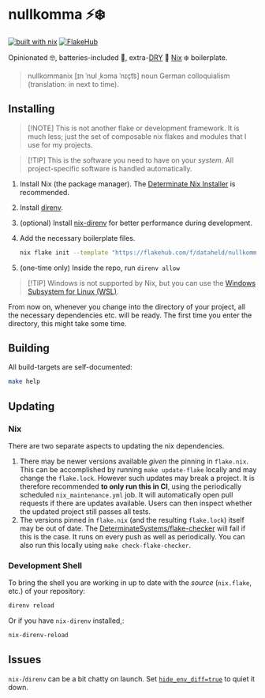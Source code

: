 # nullkomma ⚡️❄️

[![built with nix](https://builtwithnix.org/badge.svg)](https://builtwithnix.org)
[![FlakeHub](https://img.shields.io/endpoint?url=https://flakehub.com/f/dataheld/nullkomma/badge)](https://flakehub.com/flake/dataheld/nullkomma)

Opinionated 🤓,
batteries-included 🔋,
extra-[DRY](https://en.wikipedia.org/wiki/Don%27t_repeat_yourself) 🤌
[Nix](https://nixos.org) ❄️ boilerplate.

> nullkommanix \[ɪn ˈnʊl ˌkɔma ˈnɪçt͡s\] noun German colloquialism (translation: in next to time).

## Installing

> \[!NOTE\]
> This is not another flake or development framework.
> It is much less; just the set of composable nix flakes and modules that I use for my projects.

> \[!TIP\]
> This is the software you need to have on your _system_.
> All project-specific software is handled automatically.

1. Install Nix (the package manager).
   The [Determinate Nix Installer](https://github.com/DeterminateSystems/nix-installer) is recommended.
1. Install [direnv](https://direnv.net).
1. (optional) Install
   [nix-direnv](https://github.com/nix-community/nix-direnv)
   for better performance during development.
1. Add the necessary boilerplate files.
    
    ```sh
    nix flake init --template "https://flakehub.com/f/dataheld/nullkomma/0.1.*#default"
    ```
1. (one-time only) Inside the repo, run `direnv allow`

> \[!TIP\]
> Windows is not supported by Nix,
> but you can use the
> [Windows Subsystem for Linux (WSL)](https://learn.microsoft.com/en-us/windows/wsl/install).

From now on, whenever you change into the directory of your project,
all the necessary dependencies etc. will be ready.
The first time you enter the directory, this might take some time.

## Building

All build-targets are self-documented:

```sh
make help
```

## Updating

### Nix

There are two separate aspects to updating the nix dependencies.

1. There may be newer versions available _given_ the pinning in `flake.nix`.
   This can be accomplished by running `make update-flake` locally and may change the `flake.lock`.
   However such updates may break a project.
   It is therefore recommended **to only run this in CI**,
   using the periodically scheduled `nix_maintenance.yml` job.
   It will automatically open pull requests if there are updates available.
   Users can then inspect whether the updated project still passes all tests.
1. The versions pinned in `flake.nix` (and the resulting `flake.lock`) itself may be out of date.
   The [DeterminateSystems/flake-checker](https://github.com/DeterminateSystems/flake-checker) will fail if this is the case.
   It runs on every push as well as periodically.
   You can also run this locally using `make check-flake-checker`.

### Development Shell

To bring the shell you are working in up to date with the _source_
(`nix.flake`, etc.)
of your repository:

```sh
direnv reload
```

Or if you have `nix-direnv` installed,:

```sh
nix-direnv-reload
```

## Issues

`nix-`/`direnv` can be a bit chatty on launch.
Set [`hide_env_diff=true`](https://direnv.net/man/direnv.toml.1.html) to quiet it down.
